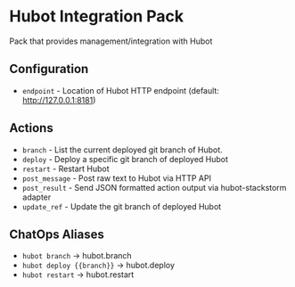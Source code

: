 # Hubot Integration Pack

Pack that provides management/integration with Hubot

## Configuration

* `endpoint` - Location of Hubot HTTP endpoint (default: http://127.0.0.1:8181)

## Actions

* `branch`       - List the current deployed git branch of Hubot.
* `deploy`       - Deploy a specific git branch of deployed Hubot
* `restart`      - Restart Hubot
* `post_message` - Post raw text to Hubot via HTTP API
* `post_result`  - Send JSON formatted action output via hubot-stackstorm adapter
* `update_ref`   - Update the git branch of deployed Hubot

## ChatOps Aliases

* `hubot branch`            -> hubot.branch
* `hubot deploy {{branch}}` -> hubot.deploy
* `hubot restart`           -> hubot.restart
